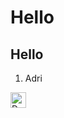 <html lang="en">

<head>
    <meta charset="UTF-8">
    <meta name="viewport" content="width=device-width, initial-scale=1.0">
    <style>
        img {
            width: 25px;
        }
    </style>
    <title>Your Title Here</title>
</head>

<body>
    <h1>Hello</h1>
    <h2>Hello</h2>
    <ol>
        <li>Adri</li>
    </ol>
    <img src="https://github.com/hanyaseorangpelajar.png" alt="Description of the image">
</body>

</html>
